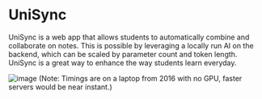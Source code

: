 # UniSync
UniSync is a web app that allows students to automatically combine and collaborate on notes.
This is possible by leveraging a locally run AI on the backend, which can be scaled by parameter count and token length.
UniSync is a great way to enhance the way students learn everyday.

![image](https://github.com/CRD716/HackSMU/assets/19786748/da3a4bb4-096c-4f5f-9a41-09db183ed0dc)
(Note: Timings are on a laptop from 2016 with no GPU, faster servers would be near instant.)
